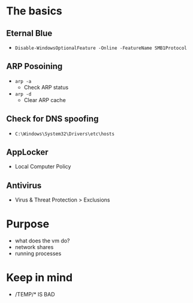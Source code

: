 # The basics
## Eternal Blue
- `Disable-WindowsOptionalFeature -Online -FeatureName SMB1Protocol`
## ARP Posoining
- `arp -a`
	- Check ARP status
- `arp -d`
	- Clear ARP cache
## Check for DNS spoofing
- `C:\Windows\System32\Drivers\etc\hosts`
## AppLocker
- Local Computer Policy
## Antivirus
- Virus & Threat Protection > Exclusions
# Purpose
- what does the vm do?
- network shares
- running processes
# Keep in mind
- /TEMP/* IS BAD